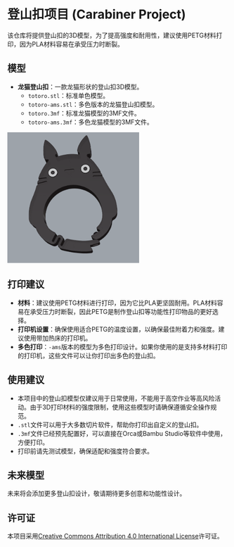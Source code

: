# 登山扣项目 (Carabiner Project)

该仓库将提供登山扣的3D模型，为了提高强度和耐用性，建议使用PETG材料打印，因为PLA材料容易在承受压力时断裂。

## 模型

- **龙猫登山扣**：一款龙猫形状的登山扣3D模型。
  - `totoro.stl`：标准单色模型。
  - `totoro-ams.stl`：多色版本的龙猫登山扣模型。
  - `totoro.3mf`：标准龙猫模型的3MF文件。
  - `totoro-ams.3mf`：多色龙猫模型的3MF文件。

<img src="./assets/totoro.png" width="300" alt="龙猫登山扣" />

## 打印建议

- **材料**：建议使用PETG材料进行打印，因为它比PLA更坚固耐用。PLA材料容易在承受压力时断裂，因此PETG是制作登山扣等功能性打印物品的更好选择。
- **打印机设置**：确保使用适合PETG的温度设置，以确保最佳附着力和强度。建议使用带加热床的打印机。
- **多色打印**：`-ams`版本的模型为多色打印设计。如果你使用的是支持多材料打印的打印机，这些文件可以让你打印出多色的登山扣。

## 使用建议

- 本项目中的登山扣模型仅建议用于日常使用，不能用于高空作业等高风险活动。由于3D打印材料的强度限制，使用这些模型时请确保遵循安全操作规范。
- `.stl`文件可以用于大多数切片软件，帮助你打印出自定义的登山扣。
- `.3mf`文件已经预先配置好，可以直接在Orca或Bambu Studio等软件中使用，方便打印。
- 打印前请先测试模型，确保适配和强度符合要求。

## 未来模型

未来将会添加更多登山扣设计，敬请期待更多创意和功能性设计。

## 许可证

本项目采用[Creative Commons Attribution 4.0 International License](https://creativecommons.org/licenses/by/4.0/)许可证。
